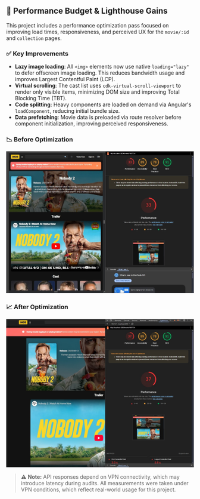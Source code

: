 ## 🚀 Performance Budget & Lighthouse Gains

This project includes a performance optimization pass focused on improving load times, responsiveness, and perceived UX for the `movie/:id` and `collection` pages.

### ✅ Key Improvements

- **Lazy image loading**: All `<img>` elements now use native `loading="lazy"` to defer offscreen image loading. This reduces bandwidth usage and improves Largest Contentful Paint (LCP).
- **Virtual scrolling**: The cast list uses `cdk-virtual-scroll-viewport` to render only visible items, minimizing DOM size and improving Total Blocking Time (TBT).
- **Code splitting**: Heavy components are loaded on demand via Angular's `loadComponent`, reducing initial bundle size.
- **Data prefetching**: Movie data is preloaded via route resolver before component initialization, improving perceived responsiveness.

### 📉 Before Optimization
![Lighthouse Before](docs/lighthouse-before.jpg)

### 📈 After Optimization
![Lighthouse After](docs/lighthouse-after.jpg)

> ⚠️ **Note:** API responses depend on VPN connectivity, which may introduce latency during audits. All measurements were taken under VPN conditions, which reflect real-world usage for this project.
